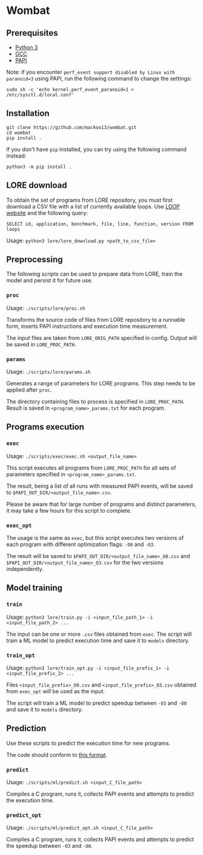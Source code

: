 # Wombat

## Prerequisites

* [Python 3](https://www.python.org/)
* [GCC](https://gcc.gnu.org/)
* [PAPI](http://icl.utk.edu/papi/software/)

Note: if you encounter `perf_event support disabled by Linux with paranoid=3` using PAPI, run the following command to change the settings:
 
`sudo sh -c 'echo kernel.perf_event_paranoid=1 > /etc/sysctl.d/local.conf'`

## Installation

```
git clone https://github.com/mackoo13/wombat.git
cd wombat
pip install .
```

If you don't have `pip` installed, you can try using the following command instead:

```
python3 -m pip install .
```

## LORE download

To obtain the set of programs from LORE repository, you must first download a CSV file with a list of currently available loops. Use [LOOP website](https://vectorization.computer/query.html) and the following query:

`SELECT id, application, benchmark, file, line, function, version FROM loops`

Usage: `python3 lore/lore_download.py <path_to_csv_file>`

## Preprocessing

The following scripts can be used to prepare data from LORE, train the model and persist it for future use.


### `proc`

Usage: `./scripts/lore/proc.sh`

Transforms the source code of files from LORE repository to a runnable form, inserts PAPI instructions and execution time measurement.

The input files are taken from `LORE_ORIG_PATH` specified in config. Output will be saved in `LORE_PROC_PATH`.


### `params`

Usage: `./scripts/lore/params.sh`

Generates a range of parameters for LORE programs. This step needs to be applied after `proc`.

The directory containing files to process is specified in `LORE_PROC_PATH`. Result is saved in `<program_name>_params.txt` for each program.


## Programs execution

### `exec`

Usage: `./scripts/exec/exec.sh <output_file_name>`

This script executes all programs from `LORE_PROC_PATH` for all sets of parameters specified in `<program_name>_params.txt`.

The result, being a list of all runs with measured PAPI events, will be saved to `$PAPI_OUT_DIR/<output_file_name>.csv`.

Please be aware that for large number of programs and distinct parameters, it may take a few hours for this script to complete.


### `exec_opt`

The usage is the same as `exec`, but this script executes two versions of each program with different optimization flags: `-O0` and `-O3`.

The result will be saved to `$PAPI_OUT_DIR/<output_file_name>_O0.csv` and `$PAPI_OUT_DIR/<output_file_name>_O3.csv` for the two versions independently.


## Model training

### `train`

Usage: `python3 lore/train.py -i <input_file_path_1> -i <input_file_path_2> ...`

The input can be one or more `.csv` files obtained from `exec`. The script will train a ML model to predict execution time and save it to `models` directory.

### `train_opt`

Usage: `python3 lore/train_opt.py -i <input_file_prefix_1> -i <input_file_prefix_2> ...`

Files `<input_file_prefix>_O0.csv` and `<input_file_prefix>_O3.csv` obtained from `exec_opt` will be used as the input.

The script will train a ML model to predict speedup between `-O3` and `-O0` and save it to `models` directory.


## Prediction

Use these scripts to predict the execution time for new programs.

The code should conform to [this format](docs/file_format.md).


### `predict`

Usage: `./scripts/ml/predict.sh <input_C_file_path>`

Compiles a C program, runs it, collects PAPI events and attempts to predict the execution time.

### `predict_opt`

Usage: `./scripts/ml/predict_opt.sh <input_C_file_path>`

Compiles a C program, runs it, collects PAPI events and attempts to predict the speedup between `-O3` and `-O0`.
